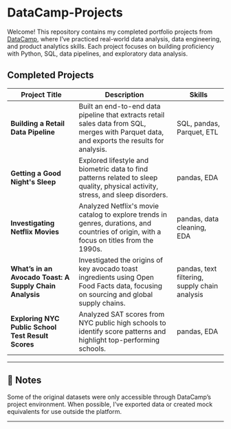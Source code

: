 # DataCamp-Projects

Welcome! This repository contains my completed portfolio projects from [DataCamp](https://www.datacamp.com/), where I’ve practiced real-world data analysis, data engineering, and product analytics skills. Each project focuses on building proficiency with Python, SQL, data pipelines, and exploratory data analysis.

## Completed Projects

| Project Title | Description | Skills |
|--------------|-------------|--------|
| **Building a Retail Data Pipeline** | Built an end-to-end data pipeline that extracts retail sales data from SQL, merges with Parquet data, and exports the results for analysis. | SQL, pandas, Parquet, ETL |
| **Getting a Good Night's Sleep** | Explored lifestyle and biometric data to find patterns related to sleep quality, physical activity, stress, and sleep disorders. | pandas, EDA |
| **Investigating Netflix Movies** | Analyzed Netflix's movie catalog to explore trends in genres, durations, and countries of origin, with a focus on titles from the 1990s. | pandas, data cleaning, EDA |
| **What’s in an Avocado Toast: A Supply Chain Analysis** | Investigated the origins of key avocado toast ingredients using Open Food Facts data, focusing on sourcing and global supply chains. | pandas, text filtering, supply chain analysis |
| **Exploring NYC Public School Test Result Scores** | Analyzed SAT scores from NYC public high schools to identify score patterns and highlight top-performing schools. | pandas, EDA |
---


## 📌 Notes

Some of the original datasets were only accessible through DataCamp’s project environment. When possible, I’ve exported data or created mock equivalents for use outside the platform.

---